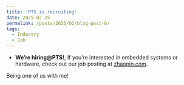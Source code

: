 ```yaml
---
title: 'PTS is recruiting'
date: 2025-02-25
permalink: /posts/2025/02/blog-post-6/
tags:
  - Industry
  - Job
---
```


- **We’re hiring@PTS!**, If you’re interested in embedded systems or hardware, check out our job posting at [zhaopin.com](https://www.zhaopin.com/sou/jl599/kwDI49CCR6DPMF0MS9F78M503716B50KBCAFS0/p1).  

Being one of us with me!

